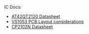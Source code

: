 IC Docs:
 - [AT42QT2120 Datasheet](https://www.mouser.com/datasheet/2/268/doc9634-1369146.pdf)
 - [VS1053 PCB Layout considerations](http://www.vlsi.fi/fileadmin/app_notes/vs10xxan_layout.pdf)
 - [CP2102N Datasheet](https://www.silabs.com/documents/public/data-sheets/cp2102n-datasheet.pdf)
